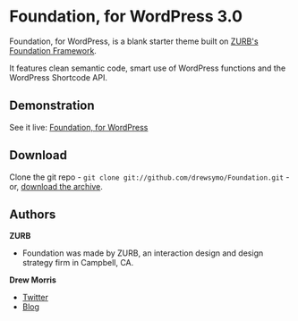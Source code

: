 # Foundation, for WordPress 3.0

Foundation, for WordPress, is a blank starter theme built on [ZURB's Foundation Framework](http://foundation.zurb.com/).

It features clean semantic code, smart use of WordPress functions and the WordPress Shortcode API.

## Demonstration

See it live: [Foundation, for WordPress](http://fwp.drewsymo.com)

## Download

Clone the git repo - `git clone git://github.com/drewsymo/Foundation.git` - or, [download the archive](https://github.com/drewsymo/Foundation/zipball/master). 

## Authors

**ZURB**

+ Foundation was made by ZURB, an interaction design and design strategy firm in Campbell, CA.

**Drew Morris**

+ [Twitter](http://twitter.com/drewsymo)
+ [Blog](http://drewsymo.com)